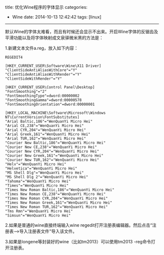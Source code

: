 title: 优化Wine程序的字体显示
categories:
  - Wine
date: 2014-10-13 12:42:42
tags: [linux]
---

默认Wine的字体太难看，而且有时候还会显示不出来。开启Wine字体的反锯齿及平滑功能以及将字体映射成文泉驿微米黑的方法是：

1.新建文本文件a.reg，放入如下内容：
<!--more-->
```language
REGEDIT4

[HKEY_CURRENT_USER\Software\Wine\X11 Driver]
"ClientSideAntiAliasWithCore"="Y"
"ClientSideAntiAliasWithRender"="Y"
"ClientSideWithRender"="Y"

[HKEY_CURRENT_USER\Control Panel\Desktop]
"FontSmoothing"="2"
"FontSmoothingType"=dword:00000002
"FontSmoothingGamma"=dword:00000578
"FontSmoothingOrientation"=dword:00000001

[HKEY_LOCAL_MACHINE\Software\Microsoft\Windows NT\CurrentVersion\FontSubstitutes]
"Arial Baltic,186"="WenQuanYi Micro Hei"
"Arial CE,238"="WenQuanYi Micro Hei"
"Arial CYR,204"="WenQuanYi Micro Hei"
"Arial Greek,161"="WenQuanYi Micro Hei"
"Arial TUR,162"="WenQuanYi Micro Hei"
"Courier New Baltic,186"="WenQuanYi Micro Hei"
"Courier New CE,238"="WenQuanYi Micro Hei"
"Courier New CYR,204"="WenQuanYi Micro Hei"
"Courier New Greek,161"="WenQuanYi Micro Hei"
"Courier New TUR,162"="WenQuanYi Micro Hei"
"Helv"="WenQuanYi Micro Hei"
"Helvetica"="WenQuanYi Micro Hei"
"MS Shell Dlg"="WenQuanYi Micro Hei"
"MS Shell Dlg 2"="WenQuanYi Micro Hei"
"Tahoma"="WenQuanYi Micro Hei"
"Times"="WenQuanYi Micro Hei"
"Times New Roman Baltic,186"="WenQuanYi Micro Hei"
"Times New Roman CE,238"="WenQuanYi Micro Hei"
"Times New Roman CYR,204"="WenQuanYi Micro Hei"
"Times New Roman Greek,161"="WenQuanYi Micro Hei"
"Times New Roman TUR,162"="WenQuanYi Micro Hei"
"Tms Rmn"="WenQuanYi Micro Hei"
"Simsun"="WenQuanYi Micro Hei"
```

2.如果是普通的wine直接终端输入wine regedit打开注册表编辑器。然后点击“注册表—&gt;导入注册表文件"导入该文件。

3.如果是longene等封装好的wine（比如tm2013）可以使用tm2013 -reg命令打开注册表。

